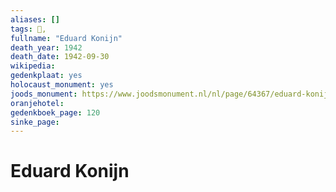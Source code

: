 ```yaml
---
aliases: []
tags: 👤, 
fullname: "Eduard Konijn"
death_year: 1942
death_date: 1942-09-30
wikipedia:
gedenkplaat: yes
holocaust_monument: yes
joods_monument: https://www.joodsmonument.nl/nl/page/64367/eduard-konijn
oranjehotel:
gedenkboek_page: 120
sinke_page:
---
```


# Eduard Konijn